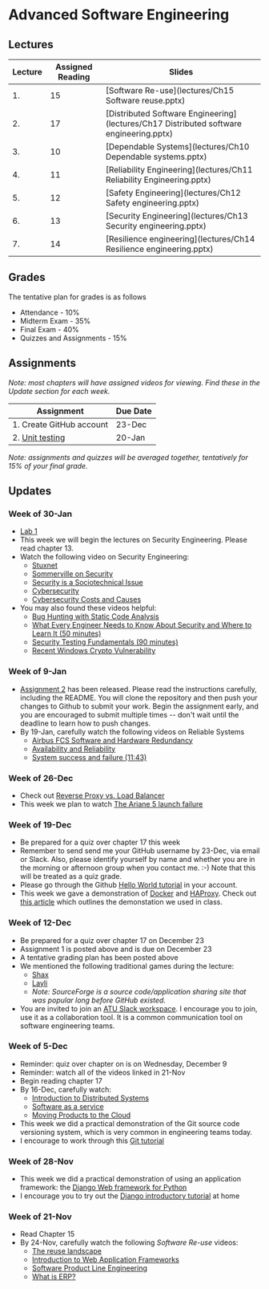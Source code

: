 # Advanced Software Engineering

## Lectures

| Lecture | Assigned Reading | Slides                                                                                  |
|---------|------------------|-----------------------------------------------------------------------------------------|
| 1.      | 15               | [Software Re-use](lectures/Ch15 Software reuse.pptx)                                    |
| 2.      | 17               | [Distributed Software Engineering](lectures/Ch17 Distributed software engineering.pptx) |
| 3.      | 10               | [Dependable Systems](lectures/Ch10 Dependable systems.pptx)                             |
| 4.      | 11               | [Reliability Engineering](lectures/Ch11 Reliability Engineering.pptx)                   |
| 5.      | 12               | [Safety Engineering](lectures/Ch12 Safety engineering.pptx)                             |
| 6.      | 13               | [Security Engineering](lectures/Ch13 Security engineering.pptx)                         |
| 7.      | 14               | [Resilience engineering](lectures/Ch14 Resilience engineering.pptx)                     |

## Grades

The tentative plan for grades is as follows

* Attendance - 10%
* Midterm Exam - 35%
* Final Exam - 40%
* Quizzes and Assignments - 15%

## Assignments

*Note: most chapters will have assigned videos for viewing.  Find these in the Update section for each week.*

| Assignment                                                 | Due Date |
|------------------------------------------------------------|----------|
| 1. Create GitHub account                                   | 23-Dec   |
| 2. [Unit testing](https://classroom.github.com/a/8vRP5O2f) | 20-Jan   |

*Note: assignments and quizzes will be averaged together, tentatively for 15% of your final grade.*


## Updates

### Week of 30-Jan 

* [Lab 1](https://classroom.github.com/a/NotuurQy)
* This week we will begin the lectures on Security Engineering.  Please read chapter 13.
* Watch the following video on Security Engineering:
  * [Stuxnet](https://www.youtube.com/watch?v=RilxHjt5yRE)
  * [Sommerville on Security](https://www.youtube.com/watch?v=GTxPzKfriOU)
  * [Security is a Sociotechnical Issue](https://www.youtube.com/watch?v=8bLwJy2BwKs)
  * [Cybersecurity](https://www.youtube.com/watch?v=YPxlwsxEW48)
  * [Cybersecurity Costs and Causes](https://www.youtube.com/watch?v=73E2tzQl_nY)  
* You may also found these videos helpful:
  * [Bug Hunting with Static Code Analysis](https://www.youtube.com/watch?v=Sb011qfbMkQ)
  * [What Every Engineer Needs to Know About Security and Where to Learn It (50 minutes)](https://www.youtube.com/watch?v=LL_n7dlBgfY)
  * [Security Testing Fundamentals (90 minutes)](https://www.youtube.com/watch?v=PYwqyVlH8lQ)  
  * [Recent Windows Crypto Vulnerability](https://nakedsecurity.sophos.com/2020/01/14/serious-microsoft-crypto-vulnerability-patch-right-now/)


### Week of 9-Jan

* [Assignment 2](https://classroom.github.com/a/8vRP5O2f) has been released.  Please read the instructions carefully, including the README.  You will clone the repository and then push your changes to Github to submit your work.  Begin the assignment early, and you are encouraged to submit multiple times -- don't wait until the deadline to learn how to push changes.  
* By 19-Jan, carefully watch the following videos on Reliable Systems
  *  [Airbus FCS Software and Hardware Redundancy](https://www.youtube.com/watch?v=EOexjozpBdI)
  *  [Availability and Reliability](https://www.youtube.com/watch?v=C94_arCm-Mw)
  *  [System success and failure (11:43)](https://www.youtube.com/watch?v=VkW7Dr3SXkg)

### Week of 26-Dec

* Check out [Reverse Proxy vs. Load Balancer](https://www.youtube.com/watch?v=S8J2fkN2FeI)
* This week we plan to watch [The Ariane 5 launch failure](https://www.youtube.com/watch?v=W3YJeoYgozw)

### Week of 19-Dec

* Be prepared for a quiz over chapter 17 this week
* Remember to send send me your GitHub username by 23-Dec, via email or Slack. Also, please identify yourself by name and whether you are in the morning or afternoon group when you contact me.  :-)  Note that this will be treated as a quiz grade.
* Please go through the Github [Hello World tutorial](https://guides.github.com/activities/hello-world/) in your account.
* This week we gave a demonstration of [Docker](https://www.docker.com/) and [HAProxy](https://www.haproxy.org/).  Check out [this article](https://medium.com/@nirgn/load-balancing-applications-with-haproxy-and-docker-d719b7c5b231) which outlines the demonstation we used in class.

### Week of 12-Dec

* Be prepared for a quiz over chapter 17 on December 23
* Assignment 1 is posted above and is due on December 23
* A tentative grading plan has been posted above
* We mentioned the following traditional games during the lecture:
  * [Shax](http://www.jamamusse.com/2018/11/03/shax-a-somali-game/)
  * [Layli](https://sourceforge.net/projects/layli/)
  * *Note: SourceForge is a source code/application sharing site that was popular long before GitHub existed.*
* You are invited to join an [ATU Slack workspace](https://join.slack.com/t/abaarsotechu/shared_invite/zt-kg78k2bk-XwH4mdKYY~XSAgvbyI~U6g).  I encourage you to join, use it as a collaboration tool.  It is a common communication tool on software engineering teams.

### Week of 5-Dec

* Reminder:  quiz over chapter on is on Wednesday, December 9
* Reminder:  watch all of the videos linked in 21-Nov
* Begin reading chapter 17
* By 16-Dec, carefully watch:
  * [Introduction to Distributed Systems ](https://www.youtube.com/watch?v=F_4BCNl0iVk)
  * [Software as a service](https://www.youtube.com/watch?v=3DCqdY3yyDE)
  * [Moving Products to the Cloud](https://www.youtube.com/watch?v=vHtaOGwzZ3k)
* This week we did a practical demonstration of the Git source code versioning system, which is very common in engineering teams today.  
* I encourage to work through this [Git tutorial](https://git-scm.com/docs/gittutorial)

### Week of 28-Nov

* This week we did a practical demonstration of using an application framework:  the [Django Web framework for Python](https://www.djangoproject.com/)
* I encourage you to try out the [Django introductory tutorial](https://docs.djangoproject.com/en/3.1/intro/) at home

###  Week of 21-Nov

* Read Chapter 15
* By 24-Nov, carefully watch the following *Software Re-use* videos:
  * [The reuse landscape](https://www.youtube.com/watch?v=feAZV7Ofov4)
  * [Introduction to Web Application Frameworks](https://www.youtube.com/watch?v=b3p4rBZAwwE)
  * [Software Product Line Engineering](https://www.youtube.com/watch?v=R1gybFwAy10)
  * [What is ERP?](https://www.youtube.com/watch?v=E0tgKVOxihI)
